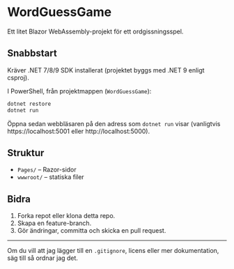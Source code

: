 # WordGuessGame

Ett litet Blazor WebAssembly-projekt för ett ordgissningsspel.

## Snabbstart

Kräver .NET 7/8/9 SDK installerat (projektet byggs med .NET 9 enligt csproj).

I PowerShell, från projektmappen (`WordGuessGame`):

```powershell
dotnet restore
dotnet run
```

Öppna sedan webbläsaren på den adress som `dotnet run` visar (vanligtvis https://localhost:5001 eller http://localhost:5000).

## Struktur

- `Pages/` – Razor-sidor
- `wwwroot/` – statiska filer

## Bidra
1. Forka repot eller klona detta repo.
2. Skapa en feature-branch.
3. Gör ändringar, committa och skicka en pull request.

---

Om du vill att jag lägger till en `.gitignore`, licens eller mer dokumentation, säg till så ordnar jag det.
